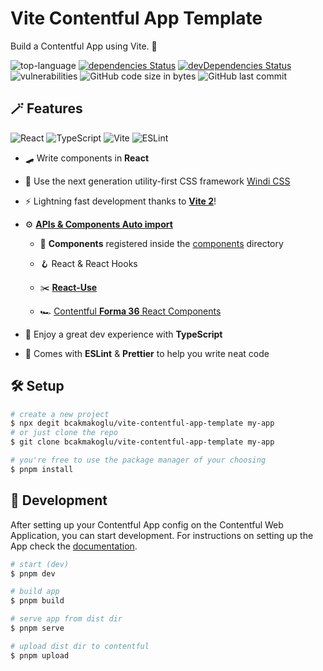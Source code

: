 # Vite Contentful App Template

Build a Contentful App using Vite. 🍟

![top-language](https://img.shields.io/github/languages/top/bcakmakoglu/vite-contentful-app-template)
[![dependencies Status](https://status.david-dm.org/gh/bcakmakoglu/vite-contentful-app-template.svg)](https://david-dm.org/bcakmakoglu/vite-contentful-app-template)
[![devDependencies Status](https://status.david-dm.org/gh/bcakmakoglu/vite-contentful-app-template.svg?type=dev)](https://david-dm.org/bcakmakoglu/vite-contentful-app-template?type=dev)
![vulnerabilities](https://img.shields.io/snyk/vulnerabilities/github/bcakmakoglu/vite-contentful-app-template)
![GitHub code size in bytes](https://img.shields.io/github/languages/code-size/bcakmakoglu/vite-contentful-app-template)
![GitHub last commit](https://img.shields.io/github/last-commit/bcakmakoglu/vite-contentful-app-template)

## 🪄 Features

![React](https://badges.aleen42.com/src/react.svg)
![TypeScript](https://badges.aleen42.com/src/typescript.svg) 
![Vite](https://badges.aleen42.com/src/vitejs.svg)
![ESLint](https://badges.aleen42.com/src/eslint.svg)

- 🛹 Write components in __React__

- 🎨 Use the next generation utility-first CSS framework [Windi CSS](https://github.com/windicss/windicss)

- ⚡️ Lightning fast development thanks to [__Vite 2__](https://vitejs.dev/guide/)!

- ⚙️ [__APIs & Components Auto import__](https://github.com/antfu/unplugin-auto-import)

    - 🤹 __Components__ registered inside the [components](./src/components) directory
    
    - 🪝 React & React Hooks
    
    - ✂️ [__React-Use__](https://github.com/streamich/react-use)
    
    - 🏎 [Contentful __Forma 36__ React Components](https://f36.contentful.com/)
    
- 💝 Enjoy a great dev experience with __TypeScript__

- 💪 Comes with __ESLint__ & __Prettier__ to help you write neat code


## 🛠 Setup
```bash
# create a new project
$ npx degit bcakmakoglu/vite-contentful-app-template my-app
# or just clone the repo
$ git clone bcakmakoglu/vite-contentful-app-template my-app

# you're free to use the package manager of your choosing
$ pnpm install
```

## 🧪 Development
After setting up your Contentful App config on the Contentful Web Application,
you can start development. 
For instructions on setting up the App check the [documentation](https://www.contentful.com/developers/docs/extensibility/app-framework/tutorial/#embed-your-app-in-the-contentful-web-app).
```bash
# start (dev)
$ pnpm dev

# build app
$ pnpm build

# serve app from dist dir
$ pnpm serve

# upload dist dir to contentful
$ pnpm upload
```
